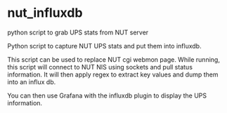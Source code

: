 # nut_influxdb
python script to grab UPS stats from NUT server

Python script to capture NUT UPS stats and put them into influxdb.

This script can be used to replace NUT cgi webmon page. While running, this script will connect to NUT NIS using sockets and pull status information. It will then apply regex to extract key values and dump them into an influx db.

You can then use Grafana with the influxdb plugin to display the UPS information.
